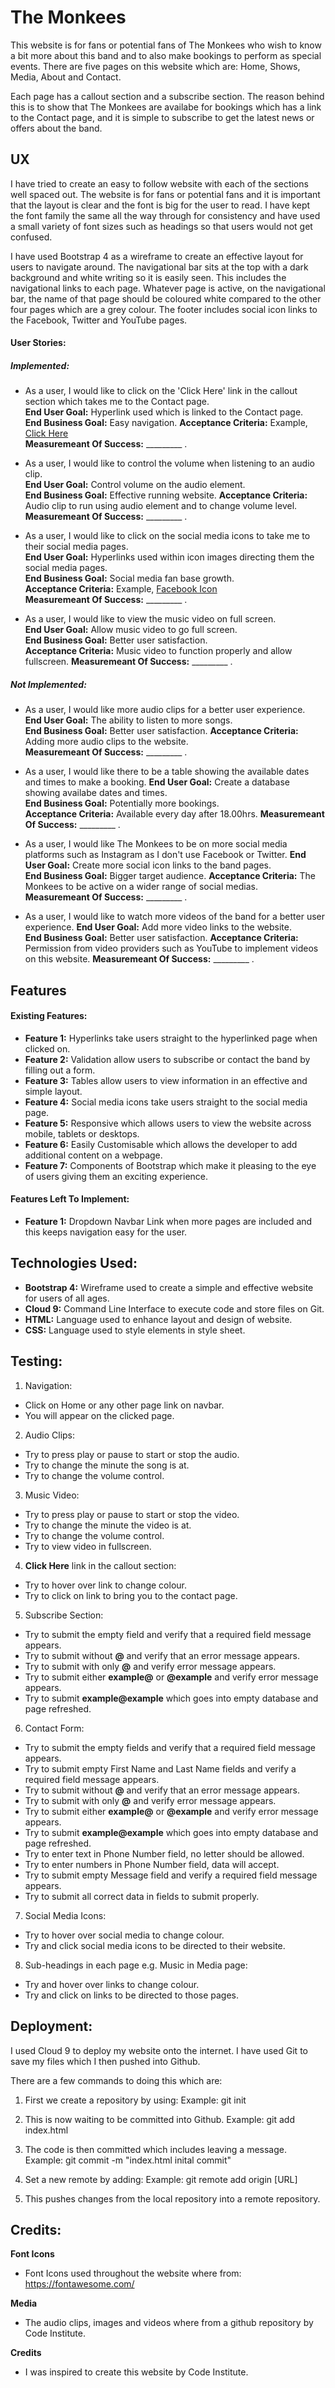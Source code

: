 # The Monkees

This website is for fans or potential fans of The Monkees who wish to know a bit more about this band
and to also make bookings to perform as special events.  There are five pages on this website which are: 
Home, Shows, Media, About and Contact.

Each page has a callout section and a subscribe section.  The reason behind this is to show that 
The Monkees are availabe for bookings which has a link to the Contact page, and it is simple to subscribe 
to get the latest news or offers about the band.


## UX

I have tried to create an easy to follow website with each of the sections well spaced out.  The website
is for fans or potential fans and it is important that the layout is clear and the font is big for the
user to read.  I have kept the font family the same all the way through for consistency and have used a small
variety of font sizes such as headings so that users would not get confused.  

I have used Bootstrap 4 as a wireframe to create an effective layout for users to navigate around.  The navigational
bar sits at the top with a dark background and white writing so it is easily seen.  This includes the navigational
links to each page.  Whatever page is active, on the navigational bar, the name of that page should be coloured 
white compared to the other four pages which are a grey colour.  The footer includes social icon links to the 
Facebook, Twitter and YouTube pages.

#### User Stories:

##### Implemented:

* As a user, I would like to click on the 'Click Here' link in the callout section which takes me to the Contact page.  
  __End User Goal:__ Hyperlink used which is linked to the Contact page.  
  __End Business Goal:__ Easy navigation.
  __Acceptance Criteria:__ Example, <a href="contact.html"> Click Here </a>  
  __Measuremeant Of Success:__ _________ .

* As a user, I would like to control the volume when listening to an audio clip.  
  __End User Goal:__ Control volume on the audio element.  
  __End Business Goal:__ Effective running website.
  __Acceptance Criteria:__ Audio clip to run using audio element and to change volume level.  
  __Measuremeant Of Success:__ _________ .

* As a user, I would like to click on the social media icons to take me to their social media pages.  
  __End User Goal:__ Hyperlinks used within icon images directing them the social media pages.  
  __End Business Goal:__ Social media fan base growth.  
  __Acceptance Criteria:__ Example, <a href="https/facebook.com" target="_blank"> Facebook Icon </a>  
  __Measuremeant Of Success:__ _________ .

* As a user, I would like to view the music video on full screen.  
  __End User Goal:__ Allow music video to go full screen.  
  __End Business Goal:__ Better user satisfaction.  
  __Acceptance Criteria:__ Music video to function properly and allow fullscreen.
  __Measuremeant Of Success:__ _________ .


##### Not Implemented:

* As a user, I would like more audio clips for a better user experience.  
  __End User Goal:__ The ability to listen to more songs.  
  __End Business Goal:__ Better user satisfaction.
  __Acceptance Criteria:__ Adding more audio clips to the website.  
  __Measuremeant Of Success:__ _________ .

* As a user, I would like there to be a table showing the available dates and times to make a booking.
  __End User Goal:__ Create a database showing availabe dates and times.  
  __End Business Goal:__ Potentially more bookings.  
  __Acceptance Criteria:__ Available every day after 18.00hrs.
  __Measuremeant Of Success:__ _________ .

* As a user, I would like The Monkees to be on more social media platforms such as Instagram as I don't use Facebook or Twitter.
  __End User Goal:__ Create more social icon links to the band pages.  
  __End Business Goal:__  Bigger target audience.
  __Acceptance Criteria:__ The Monkees to be active on a wider range of social medias.  
  __Measuremeant Of Success:__ _________ .

* As a user, I would like to watch more videos of the band for a better user experience.
  __End User Goal:__ Add more video links to the website.  
  __End Business Goal:__ Better user satisfaction.
  __Acceptance Criteria:__ Permission from video providers such as YouTube to implement videos on this website. 
  __Measuremeant Of Success:__ _________ .


## Features 

#### Existing Features:

* **Feature 1:** Hyperlinks take users straight to the hyperlinked page when clicked on.
* **Feature 2:** Validation allow users to subscribe or contact the band by filling out a form.
* **Feature 3:** Tables allow users to view information in an effective and simple layout.
* **Feature 4:** Social media icons take users straight to the social media page.
* **Feature 5:** Responsive which allows users to view the website across mobile, tablets or desktops.
* **Feature 6:** Easily Customisable which allows the developer to add additional content on a webpage.
* **Feature 7:** Components of Bootstrap which make it pleasing to the eye of users giving them an exciting experience.

#### Features Left To Implement:

* **Feature 1:** Dropdown Navbar Link when more pages are included and this keeps navigation easy for the user.


## Technologies Used:

* **Bootstrap 4:** Wireframe used to create a simple and effective website for users of all ages.
* **Cloud 9:** Command Line Interface to execute code and store files on Git.
* **HTML:** Language used to enhance layout and design of website.
* **CSS:** Language used to style elements in style sheet. 


## Testing:

1. Navigation:
* Click on Home or any other page link on navbar.
* You will appear on the clicked page.

2. Audio Clips: 
* Try to press play or pause to start or stop the audio.
* Try to change the minute the song is at.
* Try to change the volume control.

3. Music Video:
* Try to press play or pause to start or stop the video.
* Try to change the minute the video is at.
* Try to change the volume control.
* Try to view video in fullscreen.

4. **Click Here** link in the callout section:
* Try to hover over link to change colour.
* Try to click on link to bring you to the contact page. 

5. Subscribe Section: 
* Try to submit the empty field and verify that a required field message appears.
* Try to submit without **@** and verify that an error message appears.
* Try to submit with only **@** and verify error message appears.
* Try to submit either **example@** or **@example** and verify error message appears.
* Try to submit **example@example** which goes into empty database and page refreshed.

6. Contact Form: 
* Try to submit the empty fields and verify that a required field message appears.
* Try to submit empty First Name and Last Name fields and verify a required field message appears.
* Try to submit without **@** and verify that an error message appears.
* Try to submit with only **@** and verify error message appears.
* Try to submit either **example@** or **@example** and verify error message appears.
* Try to submit **example@example** which goes into empty database and page refreshed.
* Try to enter text in Phone Number field, no letter should be allowed.
* Try to enter numbers in Phone Number field, data will accept.
* Try to submit empty Message field and verify a required field message appears.
* Try to submit all correct data in fields to submit properly.

7. Social Media Icons:
* Try to hover over social media to change colour.
* Try and click social media icons to be directed to their website.

8. Sub-headings in each page e.g. Music in Media page:
* Try and hover over links to change colour.
* Try and click on links to be directed to those pages.


## Deployment:

I used Cloud 9 to deploy my website onto the internet.
I have used Git to save my files which I then pushed into Github.

There are a few commands to doing this which are:

1. First we create a repository by using: 
Example: git init

2. This is now waiting to be committed into Github.
Example: git add index.html

3. The code is then committed which includes leaving a message. 
Example: git commit -m "index.html inital commit"

4. Set a new remote by adding:
Example: git remote add origin [URL]

5. This pushes changes from the local repository into a remote repository.


## Credits:

**Font Icons**
* Font Icons used throughout the website where from: https://fontawesome.com/

**Media**
* The audio clips, images and videos where from a github repository by Code Institute.

**Credits**
* I was inspired to create this website by Code Institute.
